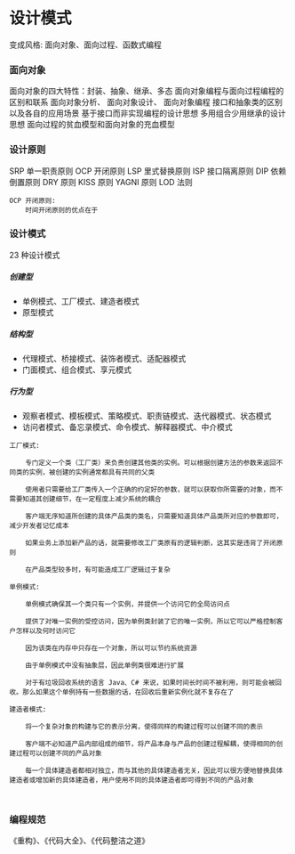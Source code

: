 # 设计模式

变成风格: 面向对象、面向过程、函数式编程


### 面向对象

面向对象的四大特性：封装、抽象、继承、多态
面向对象编程与面向过程编程的区别和联系
面向对象分析、
面向对象设计、
面向对象编程
接口和抽象类的区别以及各自的应用场景
基于接口而非实现编程的设计思想
多用组合少用继承的设计思想
面向过程的贫血模型和面向对象的充血模型


### 设计原则

SRP 单一职责原则
OCP 开闭原则
LSP 里式替换原则
ISP 接口隔离原则
DIP 依赖倒置原则
DRY 原则
KISS 原则
YAGNI 原则
LOD 法则

```
OCP 开闭原则:
    时间开闭原则的优点在于
```

### 设计模式

23 种设计模式

##### 创建型

- 单例模式、工厂模式、建造者模式
- 原型模式

##### 结构型

- 代理模式、桥接模式、装饰者模式、适配器模式
- 门面模式、组合模式、享元模式

##### 行为型

- 观察者模式、模板模式、策略模式、职责链模式、迭代器模式、状态模式
- 访问者模式、备忘录模式、命令模式、解释器模式、中介模式

```
工厂模式:

    专门定义一个类（工厂类）来负责创建其他类的实例。可以根据创建方法的参数来返回不同类的实例，被创建的实例通常都具有共同的父类

    使用者只需要给工厂类传入一个正确的约定好的参数，就可以获取你所需要的对象，而不需要知道其创建细节，在一定程度上减少系统的耦合

    客户端无序知道所创建的具体产品类的类名，只需要知道具体产品类所对应的参数即可，减少开发者记忆成本

    如果业务上添加新产品的话，就需要修改工厂类原有的逻辑判断，这其实是违背了开闭原则

    在产品类型较多时，有可能造成工厂逻辑过于复杂

单例模式:

    单例模式确保其一个类只有一个实例，并提供一个访问它的全局访问点

    提供了对唯一实例的受控访问，因为单例类封装了它的唯一实例，所以它可以严格控制客户怎样以及何时访问它

    因为该类在内存中只存在一个对象，所以可以节约系统资源

    由于单例模式中没有抽象层，因此单例类很难进行扩展

    对于有垃圾回收系统的语言 Java、C# 来说，如果时间长时间不被利用，则可能会被回收。那么如果这个单例持有一些数据的话，在回收后重新实例化就不复存在了

建造者模式:

    将一个复杂对象的构建与它的表示分离，使得同样的构建过程可以创建不同的表示

    客户端不必知道产品内部组成的细节，将产品本身与产品的创建过程解耦，使得相同的创建过程可以创建不同的产品对象

    每一个具体建造者都相对独立，而与其他的具体建造者无关，因此可以很方便地替换具体建造者或增加新的具体建造者，用户使用不同的具体建造者即可得到不同的产品对象

    

```

### 编程规范

《重构》、《代码大全》、《代码整洁之道》
